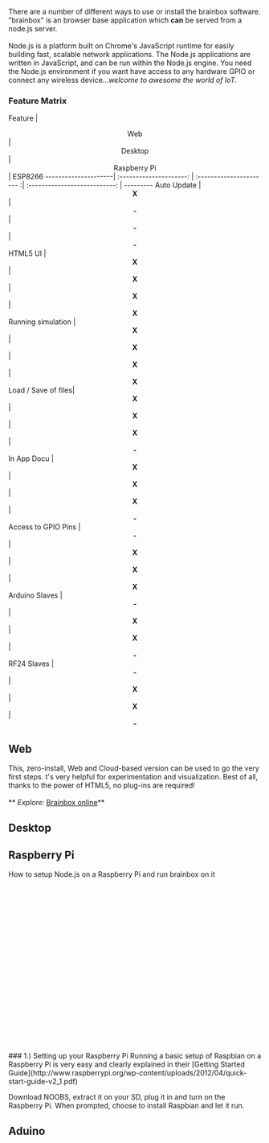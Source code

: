 There are a number of different ways to use or install the brainbox software. "brainbox" is an
browser base application which **can** be served from a node.js server.
<br>
<br>
Node.js is a platform built on Chrome's JavaScript runtime for easily building fast, scalable network
applications. The Node.js applications are written in JavaScript, and can be run within the
Node.js engine. You need the Node.js environment if you want have access to any hardware GPIO
or connect any wireless device...*welcome to awesome the world of IoT.*

### Feature Matrix

 Feature             | <center> Web</center>   | <center>Desktop</center> | <center>Raspberry Pi</center> | ESP8266
---------------------| :---------------------: | :---------------------- :| :---------------------------: | ---------
 Auto Update         | <center>**X**</center>  | <center>**-**</center>   | <center>**-**</center>        | <center>**-**</center>
 HTML5 UI            | <center>**X**</center>  | <center>**X**</center>   | <center>**X**</center>        | <center>**X**</center>
 Running simulation  | <center>**X**</center>  | <center>**X**</center>   | <center>**X**</center>        | <center>**X**</center>
 Load / Save of files| <center>**X**</center>  | <center>**X**</center>   | <center>**X**</center>        | <center>**-**</center>
 In App Docu         | <center>**X**</center>  | <center>**X**</center>   | <center>**X**</center>        | <center>**-**</center>
 Access to GPIO Pins | <center>**-**</center>  | <center>**X**</center>   | <center>**X**</center>        | <center>**X**</center>
 Arduino Slaves      | <center>**-**</center>  | <center>**X**</center>   | <center>**X**</center>        | <center>**-**</center>
 RF24 Slaves         | <center>**-**</center>  | <center>**X**</center>   | <center>**X**</center>        | <center>**-**</center>


## Web
This, zero-install, Web and Cloud-based version can be used to go the very first steps. t's very helpful for
experimentation and visualization. Best of all, thanks to the power of HTML5, no plug-ins are required!
<br>
<br>
** *Explore:* [Brainbox online](http://freegroup.github.io/draw2d_js.app.brainbox)**


## Desktop
## Raspberry Pi
How to setup Node.js on a Raspberry Pi and run brainbox on it

<div id="platformraspiani_hype_container" style="margin:auto;position:relative;width:850px;height:330px;overflow:hidden;" aria-live="polite">
  <script type="text/javascript" charset="utf-8" src="platform_raspi_ani.hyperesources/platformraspiani_hype_generated_script.js?2077"></script>
</div>
### 1.) Setting up your Raspberry Pi
Running a basic setup of Raspbian on a Raspberry Pi is very easy and
clearly explained in their [Getting Started Guide](http://www.raspberrypi.org/wp-content/uploads/2012/04/quick-start-guide-v2_1.pdf)

Download NOOBS, extract it on your SD, plug it in and turn
on the Raspberry Pi. When prompted, choose to install Raspbian and let it run.
## Aduino